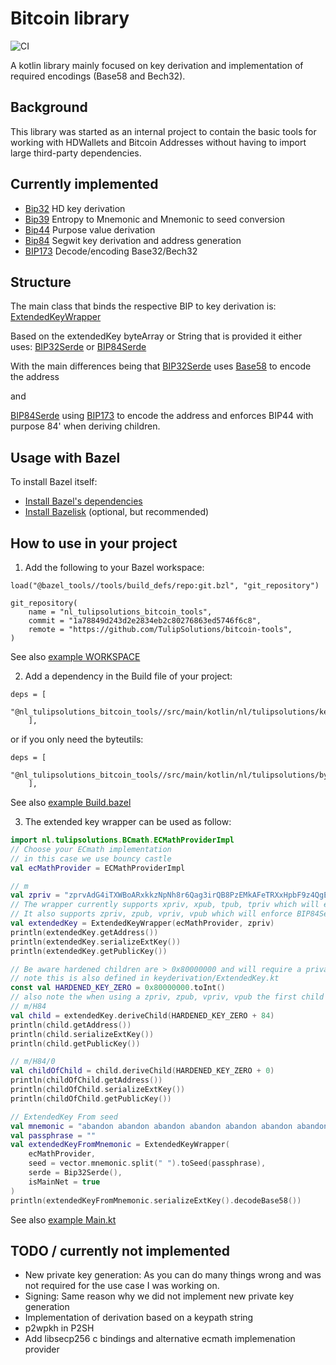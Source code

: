 # Bitcoin library

![CI](https://github.com/TulipSolutions/bitcoin-tools/workflows/CI/badge.svg)

A kotlin library mainly focused on key derivation and implementation of required encodings (Base58 and Bech32).

## Background

This library was started as an internal project to contain the basic tools for working with HDWallets and Bitcoin 
Addresses without having to import large third-party dependencies.

## Currently implemented

* [Bip32](src/main/kotlin/nl/tulipsolutions/keyderivation/Bip32Serde.kt) HD key derivation
* [Bip39](src/main/kotlin/nl/tulipsolutions/mnemonic/Bip39.kt) Entropy to Mnemonic and Mnemonic to seed conversion
* [Bip44](src/main/kotlin/nl/tulipsolutions/keyderivation/Bip44Serde.kt) Purpose value derivation
* [Bip84](src/main/kotlin/nl/tulipsolutions/keyderivation/Bip84Serde.kt) Segwit key derivation and address generation
* [BIP173](src/main/kotlin/nl/tulipsolutions/keyderivation/BIP173.kt) Decode/encoding Base32/Bech32

## Structure

The main class that binds the respective BIP to key derivation is:
[ExtendedKeyWrapper](src/main/kotlin/nl/tulipsolutions/keyderivation/ExtendedKeyWrapper.kt)

Based on the extendedKey byteArray or String that is provided it either uses:
[BIP32Serde](src/main/kotlin/nl/tulipsolutions/keyderivation/Bip32Serde.kt)
or
[BIP84Serde](src/main/kotlin/nl/tulipsolutions/keyderivation/Bip84Serde.kt)

With the main differences being that [BIP32Serde](src/main/kotlin/nl/tulipsolutions/keyderivation/Bip32Serde.kt)
uses [Base58](src/main/kotlin/nl/tulipsolutions/byteutils/Base58.kt) to encode the address 

and
 
[BIP84Serde](src/main/kotlin/nl/tulipsolutions/keyderivation/Bip84Serde.kt)
using [BIP173](src/main/kotlin/nl/tulipsolutions/keyderivation/BIP173.kt) to encode the address and 
enforces BIP44 with purpose 84' when deriving children.

## Usage with Bazel

To install Bazel itself:

* [Install Bazel's dependencies](https://docs.bazel.build/install.html)
* [Install Bazelisk](https://github.com/bazelbuild/bazelisk/releases) (optional, but recommended)

## How to use in your project

1. Add the following to your Bazel workspace:
```
load("@bazel_tools//tools/build_defs/repo:git.bzl", "git_repository")

git_repository(
    name = "nl_tulipsolutions_bitcoin_tools",
    commit = "1a78849d243d2e2834eb2c80276863ed5746f6c8",
    remote = "https://github.com/TulipSolutions/bitcoin-tools",
)
```
See also [example WORKSPACE](examples/WORKSPACE)

2. Add a dependency in the Build file of your project:
```
deps = [
        "@nl_tulipsolutions_bitcoin_tools//src/main/kotlin/nl/tulipsolutions/keyderivation",
    ],
``` 
or if you only need the byteutils:
```
deps = [
        "@nl_tulipsolutions_bitcoin_tools//src/main/kotlin/nl/tulipsolutions/byteutils",
    ],
``` 
See also [example Build.bazel](examples/src/main/kotlin/com/example/simpleproject/BUILD.bazel)

3. The extended key wrapper can be used as follow:

```kotlin
import nl.tulipsolutions.BCmath.ECMathProviderImpl
// Choose your ECmath implementation
// in this case we use bouncy castle
val ecMathProvider = ECMathProviderImpl

// m
val zpriv = "zprvAdG4iTXWBoARxkkzNpNh8r6Qag3irQB8PzEMkAFeTRXxHpbF9z4QgEvBRmfvqWvGp42t42nvgGpNgYSJA9iefm1yYNZKEm7z6qUWCroSQnE"
// The wrapper currently supports xpriv, xpub, tpub, tpriv which will enforce BIP32Serde
// It also supports zpriv, zpub, vpriv, vpub which will enforce BIP84Serde
val extendedKey = ExtendedKeyWrapper(ecMathProvider, zpriv)
println(extendedKey.getAddress())
println(extendedKey.serializeExtKey())
println(extendedKey.getPublicKey())

// Be aware hardened children are > 0x80000000 and will require a private key
// note this is also defined in keyderivation/ExtendedKey.kt
const val HARDENED_KEY_ZERO = 0x80000000.toInt()
// also note the when using a zpriv, zpub, vpriv, vpub the first child from the master should be H84 due to purpose spec
// m/H84
val child = extendedKey.deriveChild(HARDENED_KEY_ZERO + 84)
println(child.getAddress())
println(child.serializeExtKey())
println(child.getPublicKey())

// m/H84/0
val childOfChild = child.deriveChild(HARDENED_KEY_ZERO + 0)
println(childOfChild.getAddress())
println(childOfChild.serializeExtKey())
println(childOfChild.getPublicKey())

// ExtendedKey From seed
val mnemonic = "abandon abandon abandon abandon abandon abandon abandon abandon abandon abandon abandon about"
val passphrase = ""
val extendedKeyFromMnemonic = ExtendedKeyWrapper(
    ecMathProvider,
    seed = vector.mnemonic.split(" ").toSeed(passphrase),
    serde = Bip32Serde(),
    isMainNet = true
)
println(extendedKeyFromMnemonic.serializeExtKey().decodeBase58())
```

See also [example Main.kt](examples/src/main/kotlin/com/example/simpleproject/Main.kt)

## TODO / currently not implemented

- New private key generation: As you can do many things wrong and was not required for the use case I was working on.  
- Signing: Same reason why we did not implement new private key generation
- Implementation of derivation based on a keypath string
- p2wpkh in P2SH
- Add libsecp256 c bindings and alternative ecmath implemenation provider

